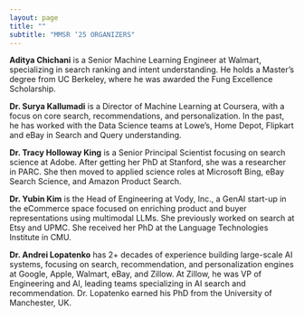 ```yaml
---
layout: page
title: ""
subtitle: "MMSR ‘25 ORGANIZERS"
---
```


**Aditya Chichani** is a Senior Machine Learning Engineer at Walmart, specializing in search ranking and intent understanding. He holds a Master’s degree from UC Berkeley, where he was awarded the Fung Excellence Scholarship.

**Dr. Surya Kallumadi** is a Director of Machine Learning at Coursera, with a focus on core search, recommendations, and personalization. In the past, he has worked with the Data
Science teams at Lowe’s, Home Depot, Flipkart and eBay in Search and Query understanding.

**Dr. Tracy Holloway King** is a Senior Principal Scientist focusing on search science at Adobe. After getting her PhD at Stanford, she was a researcher in PARC. She then moved
to applied science roles at Microsoft Bing, eBay Search Science, and Amazon Product Search.

**Dr. Yubin Kim** is the Head of Engineering at Vody, Inc., a GenAI start-up in the eCommerce space focused on enriching product and buyer representations using multimodal LLMs. She previously worked on search at Etsy and UPMC. She received her PhD at the Language Technologies Institute in CMU.

**Dr. Andrei Lopatenko** has 2+ decades of experience building large-scale AI systems, focusing on search, recommendation, and personalization engines at Google, Apple, Walmart, eBay, and Zillow. At Zillow, he was VP of Engineering and AI, leading teams specializing in AI search and
recommendation. Dr. Lopatenko earned his PhD from the University of Manchester, UK.
